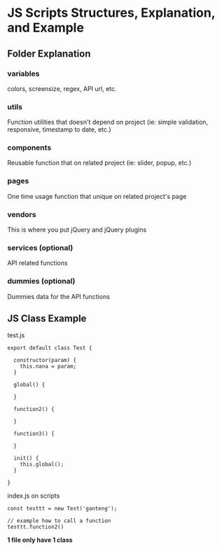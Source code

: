 # JS Scripts Structures, Explanation, and Example

## Folder Explanation

### variables
colors, screensize, regex, API url, etc.

### utils
Function utilities that doesn't depend on project (ie: simple validation, responsive, timestamp to date, etc.)

### components
Reusable function that on related project (ie: slider, popup, etc.)

### pages
One time usage function that unique on related project's page

### vendors
This is where you put jQuery and jQuery plugins

### services (optional)
API related functions

### dummies (optional)
Dummies data for the API functions


## JS Class Example
test.js

```
export default class Test {

  constructor(param) {
    this.nana = param;
  }

  global() {

  }

  function2() {

  }

  function3() {

  }

  init() {
    this.global();
  }

}
```

index.js on scripts
```
const testtt = new Test('ganteng');

// example how to call a function
testtt.function2()
```

**1 file only have 1 class**
